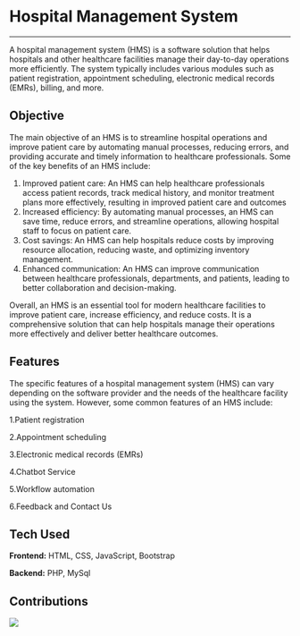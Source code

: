 # Hospital Management System

---

A hospital management system (HMS) is a software solution that helps hospitals and other healthcare facilities manage their day-to-day operations more efficiently. The system typically includes various modules such as patient registration, appointment scheduling, electronic medical records (EMRs), billing, and more.

## Objective

The main objective of an HMS is to streamline hospital operations and improve patient care by automating manual processes, reducing errors, and providing accurate and timely information to healthcare professionals. Some of the key benefits of an HMS include:

1. Improved patient care: An HMS can help healthcare professionals access patient records, track medical history, and monitor treatment plans more effectively, resulting in improved patient care and outcomes
2. Increased efficiency: By automating manual processes, an HMS can save time, reduce errors, and streamline operations, allowing hospital staff to focus on patient care.
3. Cost savings: An HMS can help hospitals reduce costs by improving resource allocation, reducing waste, and optimizing inventory management.
4. Enhanced communication: An HMS can improve communication between healthcare professionals, departments, and patients, leading to better collaboration and decision-making.

Overall, an HMS is an essential tool for modern healthcare facilities to improve patient care, increase efficiency, and reduce costs. It is a comprehensive solution that can help hospitals manage their operations more effectively and deliver better healthcare outcomes.

## Features

The specific features of a hospital management system (HMS) can vary depending on the software provider and the needs of the healthcare facility using the system. However, some common features of an HMS include:

1.Patient registration

2.Appointment scheduling

3.Electronic medical records (EMRs)

4.Chatbot Service

5.Workflow automation

6.Feedback and Contact Us

## Tech Used

**Frontend:** HTML, CSS, JavaScript, Bootstrap

**Backend:** PHP, MySql


## Contributions

<a href="https://github.com/vinit1234singh/hospital-management-system/graphs/contributors">
  <img src="https://contrib.rocks/image?repo=vinit1234singh/hospital-management-system" />
</a>





